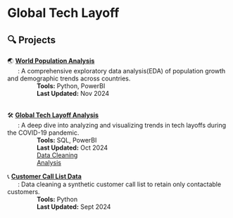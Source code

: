 # Global Tech Layoff



## 🔍 Projects

🌏 **[World Population Analysis](https://github.com/NahyeMoon/DataAnalyticsPortfolio/blob/main/World%20Population/EDA.ipynb)** <br/> &nbsp;&nbsp;&nbsp;&nbsp;&nbsp;
: A comprehensive exploratory data analysis(EDA) of population growth and demographic trends across countries. <br/>&nbsp;&nbsp;&nbsp;&nbsp;&nbsp;&nbsp;&nbsp;&nbsp;&nbsp;&nbsp;&nbsp;&nbsp;&nbsp;&nbsp;&nbsp;&nbsp;
**Tools:** Python, PowerBI <br/>&nbsp;&nbsp;&nbsp;&nbsp;&nbsp;&nbsp;&nbsp;&nbsp;&nbsp;&nbsp;&nbsp;&nbsp;&nbsp;&nbsp;&nbsp;&nbsp;
**Last Updated:** Nov 2024 <br/>&nbsp;&nbsp;&nbsp;&nbsp;&nbsp;&nbsp;&nbsp;&nbsp;&nbsp;&nbsp;&nbsp;&nbsp;&nbsp;&nbsp;&nbsp;&nbsp;

🛠️ **[Global Tech Layoff Analysis](https://github.com/NahyeMoon/DataAnalyticsPortfolio/blob/main/Tech%20Layoffs/Global%20Tech%20Layoff%20EDA.md)** <br/>&nbsp;&nbsp;&nbsp;&nbsp;&nbsp;
: A deep dive into analyzing and visualizing trends in tech layoffs during the COVID-19 pandemic. <br/>&nbsp;&nbsp;&nbsp;&nbsp;&nbsp;&nbsp;&nbsp;&nbsp;&nbsp;&nbsp;&nbsp;&nbsp;&nbsp;&nbsp;&nbsp;&nbsp;
**Tools:** SQL, PowerBI <br/>&nbsp;&nbsp;&nbsp;&nbsp;&nbsp;&nbsp;&nbsp;&nbsp;&nbsp;&nbsp;&nbsp;&nbsp;&nbsp;&nbsp;&nbsp;&nbsp;
**Last Updated:** Oct 2024 <br/>&nbsp;&nbsp;&nbsp;&nbsp;&nbsp;&nbsp;&nbsp;&nbsp;&nbsp;&nbsp;&nbsp;&nbsp;&nbsp;&nbsp;&nbsp;&nbsp;
[Data Cleaning](https://github.com/NahyeMoon/DataAnalyticsPortfolio/blob/main/Tech%20Layoffs/Global%20Tech%20Layoff%20Cleaning.md) <br/>&nbsp;&nbsp;&nbsp;&nbsp;&nbsp;&nbsp;&nbsp;&nbsp;&nbsp;&nbsp;&nbsp;&nbsp;&nbsp;&nbsp;&nbsp;&nbsp;
[Analysis](https://github.com/NahyeMoon/DataAnalyticsPortfolio/blob/main/Tech%20Layoffs/Global%20Tech%20Layoff%20EDA.md)

📞 **[Customer Call List Data](https://github.com/NahyeMoon/DataAnalyticsPortfolio/blob/main/Customer%20Call%20List/Data%20Cleaning.md)** <br/>&nbsp;&nbsp;&nbsp;&nbsp;&nbsp;
: Data cleaning a synthetic customer call list to retain only contactable customers. <br/>&nbsp;&nbsp;&nbsp;&nbsp;&nbsp;&nbsp;&nbsp;&nbsp;&nbsp;&nbsp;&nbsp;&nbsp;&nbsp;&nbsp;&nbsp;&nbsp;
**Tools:** Python <br/>&nbsp;&nbsp;&nbsp;&nbsp;&nbsp;&nbsp;&nbsp;&nbsp;&nbsp;&nbsp;&nbsp;&nbsp;&nbsp;&nbsp;&nbsp;&nbsp;
**Last Updated:** Sept 2024 <br/>&nbsp;&nbsp;&nbsp;&nbsp;&nbsp;&nbsp;&nbsp;&nbsp;

